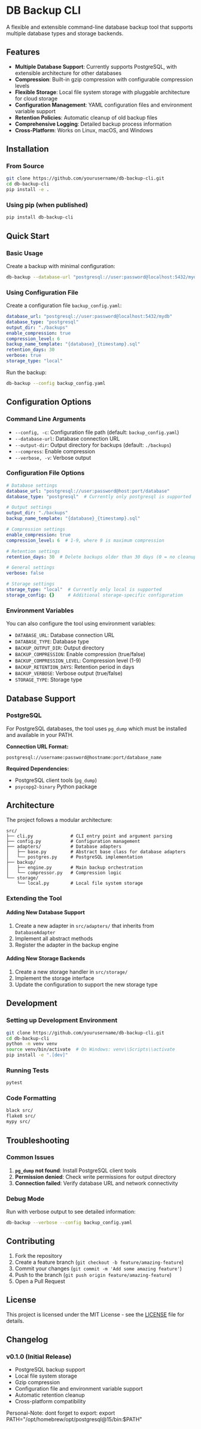 # DB Backup CLI

A flexible and extensible command-line database backup tool that supports multiple database types and storage backends.

## Features

- **Multiple Database Support**: Currently supports PostgreSQL, with extensible architecture for other databases
- **Compression**: Built-in gzip compression with configurable compression levels
- **Flexible Storage**: Local file system storage with pluggable architecture for cloud storage
- **Configuration Management**: YAML configuration files and environment variable support
- **Retention Policies**: Automatic cleanup of old backup files
- **Comprehensive Logging**: Detailed backup process information
- **Cross-Platform**: Works on Linux, macOS, and Windows

## Installation

### From Source

```bash
git clone https://github.com/yourusername/db-backup-cli.git
cd db-backup-cli
pip install -e .
```

### Using pip (when published)

```bash
pip install db-backup-cli
```

## Quick Start

### Basic Usage

Create a backup with minimal configuration:

```bash
db-backup --database-url "postgresql://user:password@localhost:5432/mydb" --output-dir ./backups
```

### Using Configuration File

Create a configuration file `backup_config.yaml`:

```yaml
database_url: "postgresql://user:password@localhost:5432/mydb"
database_type: "postgresql"
output_dir: "./backups"
enable_compression: true
compression_level: 6
backup_name_template: "{database}_{timestamp}.sql"
retention_days: 30
verbose: true
storage_type: "local"
```

Run the backup:

```bash
db-backup --config backup_config.yaml
```

## Configuration Options

### Command Line Arguments

- `--config, -c`: Configuration file path (default: `backup_config.yaml`)
- `--database-url`: Database connection URL
- `--output-dir`: Output directory for backups (default: `./backups`)
- `--compress`: Enable compression
- `--verbose, -v`: Verbose output

### Configuration File Options

```yaml
# Database settings
database_url: "postgresql://user:password@host:port/database"
database_type: "postgresql"  # Currently only postgresql is supported

# Output settings
output_dir: "./backups"
backup_name_template: "{database}_{timestamp}.sql"

# Compression settings
enable_compression: true
compression_level: 6  # 1-9, where 9 is maximum compression

# Retention settings
retention_days: 30  # Delete backups older than 30 days (0 = no cleanup)

# General settings
verbose: false

# Storage settings
storage_type: "local"  # Currently only local is supported
storage_config: {}     # Additional storage-specific configuration
```

### Environment Variables

You can also configure the tool using environment variables:

- `DATABASE_URL`: Database connection URL
- `DATABASE_TYPE`: Database type
- `BACKUP_OUTPUT_DIR`: Output directory
- `BACKUP_COMPRESSION`: Enable compression (true/false)
- `BACKUP_COMPRESSION_LEVEL`: Compression level (1-9)
- `BACKUP_RETENTION_DAYS`: Retention period in days
- `BACKUP_VERBOSE`: Verbose output (true/false)
- `STORAGE_TYPE`: Storage type

## Database Support

### PostgreSQL

For PostgreSQL databases, the tool uses `pg_dump` which must be installed and available in your PATH.

**Connection URL Format:**
```
postgresql://username:password@hostname:port/database_name
```

**Required Dependencies:**
- PostgreSQL client tools (`pg_dump`)
- `psycopg2-binary` Python package

## Architecture

The project follows a modular architecture:

```
src/
├── cli.py              # CLI entry point and argument parsing
├── config.py           # Configuration management
├── adapters/           # Database adapters
│   ├── base.py         # Abstract base class for database adapters
│   └── postgres.py     # PostgreSQL implementation
├── backup/
│   ├── engine.py       # Main backup orchestration
│   └── compressor.py   # Compression logic
└── storage/
    └── local.py        # Local file system storage
```

### Extending the Tool

#### Adding New Database Support

1. Create a new adapter in `src/adapters/` that inherits from `DatabaseAdapter`
2. Implement all abstract methods
3. Register the adapter in the backup engine

#### Adding New Storage Backends

1. Create a new storage handler in `src/storage/`
2. Implement the storage interface
3. Update the configuration to support the new storage type

## Development

### Setting up Development Environment

```bash
git clone https://github.com/yourusername/db-backup-cli.git
cd db-backup-cli
python -m venv venv
source venv/bin/activate  # On Windows: venv\\Scripts\\activate
pip install -e ".[dev]"
```

### Running Tests

```bash
pytest
```

### Code Formatting

```bash
black src/
flake8 src/
mypy src/
```

## Troubleshooting

### Common Issues

1. **`pg_dump` not found**: Install PostgreSQL client tools
2. **Permission denied**: Check write permissions for output directory
3. **Connection failed**: Verify database URL and network connectivity

### Debug Mode

Run with verbose output to see detailed information:

```bash
db-backup --verbose --config backup_config.yaml
```

## Contributing

1. Fork the repository
2. Create a feature branch (`git checkout -b feature/amazing-feature`)
3. Commit your changes (`git commit -m 'Add some amazing feature'`)
4. Push to the branch (`git push origin feature/amazing-feature`)
5. Open a Pull Request

## License

This project is licensed under the MIT License - see the [LICENSE](LICENSE) file for details.

## Changelog

### v0.1.0 (Initial Release)
- PostgreSQL backup support
- Local file system storage
- Gzip compression
- Configuration file and environment variable support
- Automatic retention cleanup
- Cross-platform compatibility

Personal-Note:
dont forget to export:
 export PATH="/opt/homebrew/opt/postgresql@15/bin:$PATH"
